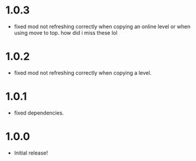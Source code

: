# 1.0.3
- fixed mod not refreshing correctly when copying an online level or when using move to top. how did i miss these lol

# 1.0.2
- fixed mod not refreshing correctly when copying a level.

# 1.0.1
- fixed dependencies.

# 1.0.0
- Initial release!
